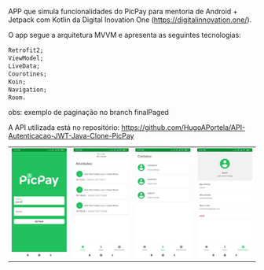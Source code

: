 
APP que simula funcionalidades do PicPay para mentoria de Android + Jetpack com Kotlin da Digital Inovation One (https://digitalinnovation.one/).

O app segue a arquitetura MVVM e apresenta as seguintes tecnologias:

    Retrofit2;
    ViewModel;
    LiveData;
    Courotines;
    Koin;
    Navigation;
    Room.

obs: exemplo de paginação no branch finalPaged

A API utilizada está no repositório: https://github.com/HugoAPortela/API-Autenticacao-JWT-Java-Clone-PicPay

| | | | |
|:-------------------------:|:-------------------------:|:-------------------------:|:-------------------------:|
|<img width="1604" alt="login" src="https://github.com/joaooab/picPayCloneMentoriaDIO-Android/blob/master/picpay.png"> | <img width="1604" alt="atividades" src="https://github.com/joaooab/picPayCloneMentoriaDIO-Android/blob/master/picpay2.png">|<img width="1604" alt="contatos" src="https://github.com/joaooab/picPayCloneMentoriaDIO-Android/blob/master/picpay3.png">|<img width="1604" alt="perfil" src="https://github.com/joaooab/picPayCloneMentoriaDIO-Android/blob/master/picpay4.png"> |
